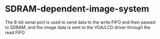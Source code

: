 # SDRAM-dependent-image-system
The 8-bit serial port is used to send data to the write FIFO and then passed to SDRAM, and the image data is sent to the VGA/LCD driver through the read FIFO
